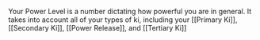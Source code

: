 Your Power Level is a number dictating how powerful you are in general. It takes into account all of your types of ki, including your [[Primary Ki]], [[Secondary Ki]], [[Power Release]], and [[Tertiary Ki]]